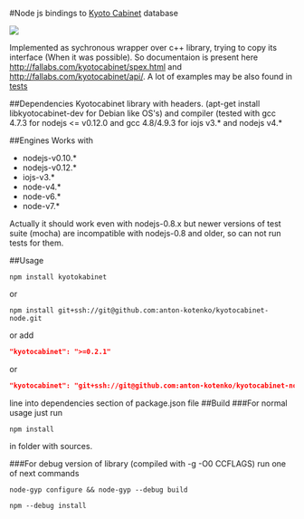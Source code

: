#Node js bindings to [Kyoto Cabinet](http://fallabs.com/kyotocabinet/) database

<img src="https://api.travis-ci.org/anton-kotenko/kyotocabinet-node.svg?branch=node-0.12-support"/>

Implemented as sychronous wrapper over c++ library, trying to copy its interface (When it was possible). So documentaion is present here http://fallabs.com/kyotocabinet/spex.html and http://fallabs.com/kyotocabinet/api/.
A lot of examples may be also found in [tests](https://github.com/anton-kotenko/kyotocabinet-node/blob/master/tests/common/common.js)

##Dependencies
Kyotocabinet library with headers. (apt-get install libkyotocabinet-dev for Debian like OS's) and compiler (tested with gcc 4.7.3 for nodejs <= v0.12.0 and gcc 4.8/4.9.3 for iojs v3.* and nodejs v4.*

##Engines
  Works with 
  + nodejs-v0.10.*
  + nodejs-v0.12.*
  + iojs-v3.*
  + node-v4.*
  + node-v6.*
  + node-v7.*
 
  Actually it should work even with nodejs-0.8.x but newer versions of test suite (mocha) are incompatible with nodejs-0.8 and older, so can not run tests for them.

##Usage
```shell
npm install kyotokabinet
```
or 
```shell
npm install git+ssh://git@github.com:anton-kotenko/kyotocabinet-node.git
```
or add
```json
"kyotocabinet": ">=0.2.1"
```
or
```json
"kyotocabinet": "git+ssh://git@github.com:anton-kotenko/kyotocabinet-node.git",
```
line into dependencies section of package.json file
##Build
###For normal usage just run
```shell
npm install
```
in folder with sources.

###For debug version of library (compiled with -g -O0 CCFLAGS) run one of next commands
```shell
node-gyp configure && node-gyp --debug build
```
```shell
npm --debug install
```
